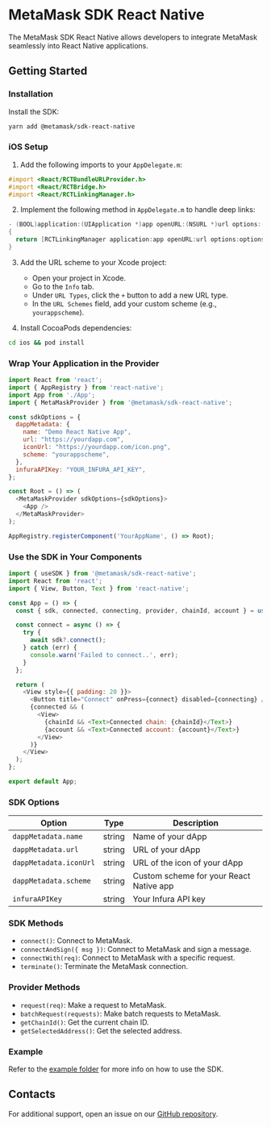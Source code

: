 # MetaMask SDK React Native

The MetaMask SDK React Native allows developers to integrate MetaMask seamlessly into React Native applications.

## Getting Started

### Installation

Install the SDK:

```sh
yarn add @metamask/sdk-react-native
```

### iOS Setup

1. Add the following imports to your `AppDelegate.m`:

```objective-c
#import <React/RCTBundleURLProvider.h>
#import <React/RCTBridge.h>
#import <React/RCTLinkingManager.h>
```

2. Implement the following method in `AppDelegate.m` to handle deep links:

```objective-c
- (BOOL)application:(UIApplication *)app openURL:(NSURL *)url options:(NSDictionary<UIApplicationOpenURLOptionsKey,id> *)options
{
  return [RCTLinkingManager application:app openURL:url options:options];
}
```

3. Add the URL scheme to your Xcode project:

   - Open your project in Xcode.
   - Go to the `Info` tab.
   - Under `URL Types`, click the `+` button to add a new URL type.
   - In the `URL Schemes` field, add your custom scheme (e.g., `yourappscheme`).

4. Install CocoaPods dependencies:

```sh
cd ios && pod install
```

### Wrap Your Application in the Provider

```js
import React from 'react';
import { AppRegistry } from 'react-native';
import App from './App';
import { MetaMaskProvider } from '@metamask/sdk-react-native';

const sdkOptions = {
  dappMetadata: {
    name: "Demo React Native App",
    url: "https://yourdapp.com",
    iconUrl: "https://yourdapp.com/icon.png",
    scheme: "yourappscheme",
  },
  infuraAPIKey: "YOUR_INFURA_API_KEY",
};

const Root = () => (
  <MetaMaskProvider sdkOptions={sdkOptions}>
    <App />
  </MetaMaskProvider>
);

AppRegistry.registerComponent('YourAppName', () => Root);
```

### Use the SDK in Your Components

```js
import { useSDK } from '@metamask/sdk-react-native';
import React from 'react';
import { View, Button, Text } from 'react-native';

const App = () => {
  const { sdk, connected, connecting, provider, chainId, account } = useSDK();

  const connect = async () => {
    try {
      await sdk?.connect();
    } catch (err) {
      console.warn('Failed to connect..', err);
    }
  };

  return (
    <View style={{ padding: 20 }}>
      <Button title="Connect" onPress={connect} disabled={connecting} />
      {connected && (
        <View>
          {chainId && <Text>Connected chain: {chainId}</Text>}
          {account && <Text>Connected account: {account}</Text>}
        </View>
      )}
    </View>
  );
};

export default App;
```

### SDK Options

| Option               | Type   | Description                                      |
|----------------------|--------|--------------------------------------------------|
| `dappMetadata.name`  | string | Name of your dApp                                |
| `dappMetadata.url`   | string | URL of your dApp                                 |
| `dappMetadata.iconUrl` | string | URL of the icon of your dApp                      |
| `dappMetadata.scheme` | string | Custom scheme for your React Native app          |
| `infuraAPIKey`       | string | Your Infura API key                              |

### SDK Methods

- `connect()`: Connect to MetaMask.
- `connectAndSign({ msg })`: Connect to MetaMask and sign a message.
- `connectWith(req)`: Connect to MetaMask with a specific request.
- `terminate()`: Terminate the MetaMask connection.

### Provider Methods

- `request(req)`: Make a request to MetaMask.
- `batchRequest(requests)`: Make batch requests to MetaMask.
- `getChainId()`: Get the current chain ID.
- `getSelectedAddress()`: Get the selected address.

### Example

Refer to the [example folder](https://github.com/MetaMask/metamask-sdk/tree/main/packages/examples) for more info on how to use the SDK.

## Contacts

For additional support, open an issue on our [GitHub repository](https://github.com/MetaMask/metamask-sdk/issues).
